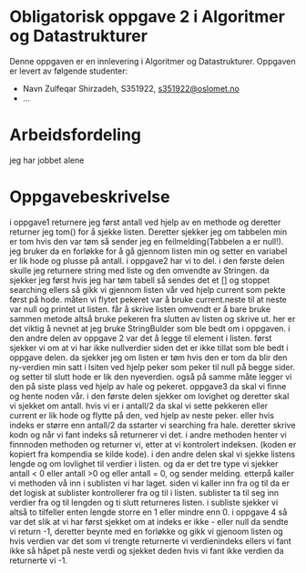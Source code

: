 # Obligatorisk oppgave 2 i Algoritmer og Datastrukturer

Denne oppgaven er en innlevering i Algoritmer og Datastrukturer. 
Oppgaven er levert av følgende studenter:
* Navn Zulfeqar Shirzadeh, S351922, s351922@oslomet.no
* ...

# Arbeidsfordeling
jeg har jobbet alene 

# Oppgavebeskrivelse
i oppgave1 returnere jeg først antall ved hjelp av en methode og deretter returner jeg tom() for å sjekke listen. Deretter sjekker jeg om tabbelen min er tom hvis den var tøm så sender jeg en feilmelding(Tabbelen a er null!). jeg bruker da en forløkke for å gå gjennom listen min og setter en variabel er lik hode og plusse på antall. 
i oppgave2 har vi to del. i den første delen skulle jeg returnere string med liste og den omvendte av Stringen. da sjekker jeg først hvis jeg har tøm tabell så sendes det et [] og stoppet searching ellers så gikk vi gjennom listen vår ved hjelp current som pekte først på hode. måten vi flytet pekeret var å bruke current.neste til at neste var null og printet ut listen. får å skrive listen omvendt er å bare bruke sammen metode altså bruke pekeren fra slutten av listen og skrive ut. her er det viktig å nevnet at jeg bruke StringBulder som ble bedt om i oppgaven. i den andre delen av oppgave 2 var det å legge til element i listen. først sjekker vi om at vi har ikke nullverdier siden det er ikke tillat som ble bedt i oppgave delen. da sjekker jeg om listen er tøm hvis den er tom da blir den ny-verdien min satt i lsiten ved hjelp peker som peker til null på begge sider. og setter til slutt hode er lik den nyeverdien. også på samme måte legger vi den på siste plass ved hjelp av hale og pekeret. 
oppgave3 da skal vi finne og hente noden vår. i den første delen sjekker om lovighet og deretter skal vi sjekket om antall. hvis vi er i antall/2 da skal vi sette pekkeren eller current er lik hode og flytte på den, ved hjelp av neste peker. eller hvis indeks er større enn antall/2 da sstarter vi searching fra hale. deretter skrive kodn og når vi fant indeks så returnerer vi det. i andre methoden henter vi finnnoden methoden og returner vi, etter at vi kontrolert indeksen. (koden er kopiert fra kompendia se kilde kode). i den andre delen skal vi sjekke listens lengde og om lovlighet til verdier i listen. og da er det tre type vi sjekker antall <  0 eller  antall >0 og eller antall = 0, og sender melding. etterpå kaller vi methoden vå inn i sublisten vi har laget. siden vi kaller inn fra og til da er det logisk at sublister kontrollerer fra og til i listen. sublister ta til seg inn verdier fra og til lengden og ti slutt returneres listen. i subliste sjekker vi altså to tilfeller enten lengde storre en 1 eller mindre enn 0. 
i oppgave 4 så var det slik at vi har først sjekket om at indeks er ikke - eller null da sendte vi return -1, deretter beynte med en forløkke og gikk vi gjenoom listen og hvis verdien var det som vi trengte returnerte vi verdienindeks ellers vi fant ikke så håpet på neste verdi og sjekket deden hvis vi fant ikke verdien da returnerte vi -1.
